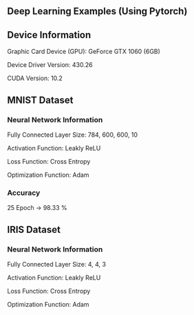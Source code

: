 ## Deep Learning Examples (Using Pytorch)

Device Information
---
Graphic Card Device (GPU): GeForce GTX 1060 (6GB)

Device Driver Version: 430.26

CUDA Version: 10.2

MNIST Dataset
---

### Neural Network Information
Fully Connected Layer Size: 784, 600, 600, 10

Activation Function: Leakly ReLU

Loss Function: Cross Entropy

Optimization Function: Adam

### Accuracy
25 Epoch -> 98.33 %

IRIS Dataset
---
### Neural Network Information
Fully Connected Layer Size: 4, 4, 3

Activation Function: Leakly ReLU

Loss Function: Cross Entropy

Optimization Function: Adam